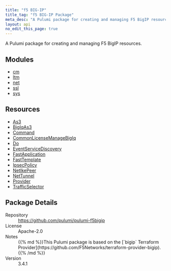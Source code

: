 ```yaml
---
title: "f5 BIG-IP"
title_tag: "f5 BIG-IP Package"
meta_desc: "A Pulumi package for creating and managing F5 BigIP resources."
layout: api
no_edit_this_page: true
---
```


<!-- WARNING: this file was generated by Pulumi Docs Generator. -->
<!-- Do not edit by hand unless you're certain you know what you are doing! -->

A Pulumi package for creating and managing F5 BigIP resources.

<h2 id="modules">Modules</h2>
<ul class="api">
    <li><a href="cm/" title="cm"><span class="api-symbol api-symbol--module"></span>cm</a></li>
    <li><a href="ltm/" title="ltm"><span class="api-symbol api-symbol--module"></span>ltm</a></li>
    <li><a href="net/" title="net"><span class="api-symbol api-symbol--module"></span>net</a></li>
    <li><a href="ssl/" title="ssl"><span class="api-symbol api-symbol--module"></span>ssl</a></li>
    <li><a href="sys/" title="sys"><span class="api-symbol api-symbol--module"></span>sys</a></li>
</ul>

<h2 id="resources">Resources</h2>
<ul class="api">
    <li><a href="as3" title="As3"><span class="api-symbol api-symbol--resource"></span>As3</a></li>
    <li><a href="bigiqas3" title="BigIqAs3"><span class="api-symbol api-symbol--resource"></span>BigIqAs3</a></li>
    <li><a href="command" title="Command"><span class="api-symbol api-symbol--resource"></span>Command</a></li>
    <li><a href="commonlicensemanagebigiq" title="CommonLicenseManageBigIq"><span class="api-symbol api-symbol--resource"></span>CommonLicenseManageBigIq</a></li>
    <li><a href="do" title="Do"><span class="api-symbol api-symbol--resource"></span>Do</a></li>
    <li><a href="eventservicediscovery" title="EventServiceDiscovery"><span class="api-symbol api-symbol--resource"></span>EventServiceDiscovery</a></li>
    <li><a href="fastapplication" title="FastApplication"><span class="api-symbol api-symbol--resource"></span>FastApplication</a></li>
    <li><a href="fasttemplate" title="FastTemplate"><span class="api-symbol api-symbol--resource"></span>FastTemplate</a></li>
    <li><a href="ipsecpolicy" title="IpsecPolicy"><span class="api-symbol api-symbol--resource"></span>IpsecPolicy</a></li>
    <li><a href="netikepeer" title="NetIkePeer"><span class="api-symbol api-symbol--resource"></span>NetIkePeer</a></li>
    <li><a href="nettunnel" title="NetTunnel"><span class="api-symbol api-symbol--resource"></span>NetTunnel</a></li>
    <li><a href="provider" title="Provider"><span class="api-symbol api-symbol--resource"></span>Provider</a></li>
    <li><a href="trafficselector" title="TrafficSelector"><span class="api-symbol api-symbol--resource"></span>TrafficSelector</a></li>
</ul>

<h2 id="package-details">Package Details</h2>
<dl class="package-details">
	<dt>Repository</dt>
	<dd><a href="https://github.com/pulumi/pulumi-f5bigip">https://github.com/pulumi/pulumi-f5bigip</a></dd>
	<dt>License</dt>
	<dd>Apache-2.0</dd>
	<dt>Notes</dt>
	<dd>{{% md %}}This Pulumi package is based on the [`bigip` Terraform Provider](https://github.com/F5Networks/terraform-provider-bigip).{{% /md %}}</dd>
	<dt>Version</dt>
	<dd>3.4.1</dd>
</dl>

